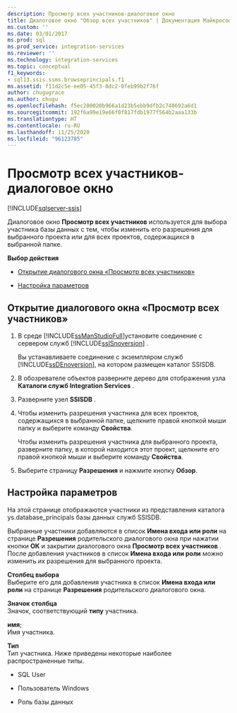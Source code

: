 ```yaml
---
description: Просмотр всех участников-диалоговое окно
title: Диалоговое окно "Обзор всех участников" | Документация Майкрософт
ms.custom: ''
ms.date: 03/01/2017
ms.prod: sql
ms.prod_service: integration-services
ms.reviewer: ''
ms.technology: integration-services
ms.topic: conceptual
f1_keywords:
- sql13.ssis.ssms.browseprincipals.f1
ms.assetid: f11d2c5e-ee05-45f3-8dc2-0feb99b2f76f
author: chugugrace
ms.author: chugu
ms.openlocfilehash: f5ec280020b966a1d23b5ebb9dfb2c740692a6d1
ms.sourcegitcommit: 192f6a99e19e66f0f817fdb1977f564b2aaa133b
ms.translationtype: HT
ms.contentlocale: ru-RU
ms.lasthandoff: 11/25/2020
ms.locfileid: "96123785"
---
```

# <a name="browse-all-principals-dialog-box"></a>Просмотр всех участников-диалоговое окно

[!INCLUDE[sqlserver-ssis](../../includes/applies-to-version/sqlserver-ssis.md)]


  Диалоговое окно **Просмотр всех участников** используется для выбора участника базы данных с тем, чтобы изменить его разрешения для выбранного проекта или для всех проектов, содержащихся в выбранной папке.  
  
 **Выбор действия**  
  
-   [Открытие диалогового окна «Просмотр всех участников»](#open_dialog)  
  
-   [Настройка параметров](#options)  
  
##  <a name="open-the-browse-all-principals-dialog-box"></a><a name="open_dialog"></a> Открытие диалогового окна «Просмотр всех участников»  
  
1.  В среде [!INCLUDE[ssManStudioFull](../../includes/ssmanstudiofull-md.md)]установите соединение с сервером служб [!INCLUDE[ssISnoversion](../../includes/ssisnoversion-md.md)] .  
  
     Вы устанавливаете соединение с экземпляром служб [!INCLUDE[ssDEnoversion](../../includes/ssdenoversion-md.md)], на котором размещен каталог SSISDB.  
  
2.  В обозревателе объектов разверните дерево для отображения узла **Каталоги служб Integration Services** .  
  
3.  Разверните узел **SSISDB** .  
  
4.  Чтобы изменить разрешения участника для всех проектов, содержащихся в выбранной папке, щелкните правой кнопкой мыши папку и выберите команду **Свойства**.  
  
     Чтобы изменить разрешения участника для выбранного проекта, разверните папку, в которой находится этот проект, щелкните его правой кнопкой мыши и выберите команду **Свойства**.  
  
5.  Выберите страницу **Разрешения** и нажмите кнопку **Обзор**.  
  
##  <a name="configure-the-options"></a><a name="options"></a> Настройка параметров  
 На этой странице отображаются участники из представления каталога ys.database_principals базы данных служб SSISDB.  
  
 Выбранные участники добавляются в список **Имена входа или роли** на странице **Разрешения** родительского диалогового окна при нажатии кнопки **ОК** и закрытии диалогового окна **Просмотр всех участников** . После добавления участников в список **Имена входа или роли** можно изменить их разрешения для выбранного проекта.  
  
 **Столбец выбора**  
 Выберите его для добавления участника в список **Имена входа или роли** на странице **Разрешения** родительского диалогового окна.  
  
 **Значок столбца**  
 Значок, соответствующий **типу** участника.  
  
 **имя**;  
 Имя участника.  
  
 **Тип**  
 Тип участника. Ниже приведены некоторые наиболее распространенные типы.  
  
-   SQL User  
  
-   Пользователь Windows  
  
-   Роль базы данных  
  
  
